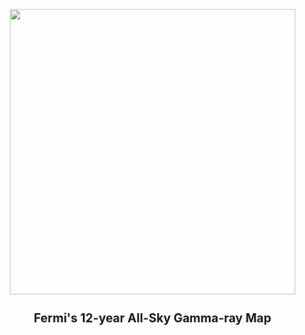 
<p align="center"><img src="https://apod.nasa.gov/apod/image/2408/12YearMap_Fermi_1080.jpg" width="500" height="500"></p>
<h2 align="center"> Fermi's 12-year All-Sky Gamma-ray Map </h2>
